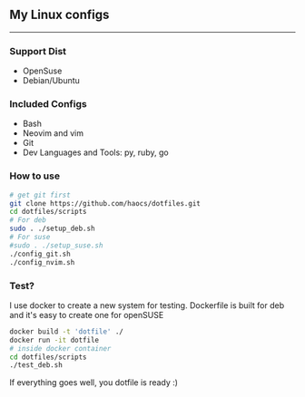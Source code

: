 ## My Linux configs
---

### Support Dist
* OpenSuse
* Debian/Ubuntu

### Included Configs
* Bash
* Neovim and vim
* Git
* Dev Languages and Tools: py, ruby, go

### How to use
``` bash
# get git first
git clone https://github.com/haocs/dotfiles.git
cd dotfiles/scripts
# For deb
sudo . ./setup_deb.sh
# For suse
#sudo . ./setup_suse.sh
./config_git.sh
./config_nvim.sh
```

### Test?
I use docker to create a new system for testing.
Dockerfile is built for deb and it's easy to create one for openSUSE
``` bash
docker build -t 'dotfile' ./
docker run -it dotfile
# inside docker container
cd dotfiles/scripts
./test_deb.sh
```
If everything goes well, you dotfile is ready :)
```

